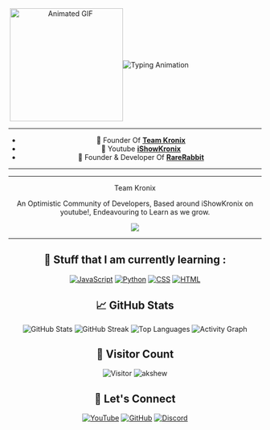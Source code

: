 <div align="center">
<div style="display: flex; align-items: center;">
  <img align="right" src="[https://media.discordapp.net/attachments/1182765350501228624/1182967638306082816/feature1.png?ex=66729bf7&is=66714a77&hm=5de433c77d9d9ed96fd493eee83b4e677542225476cef665ddb46e5e6ba5a07b&=&format=webp&quality=lossless](https://github.com/akshew/image-hosting/blob/main/akshat.gif?raw=true)" alt="Animated GIF" width="225">
 <div>
    <p>
      <img src="https://readme-typing-svg.herokuapp.com/?font=Fira+Code&size=16&pause=800&color=EE5396&center=true&vCenter=true&random=true&width=600&height=101&lines=Hello!+I'm+Akshat!;Information+Technology+student;.°˖✧+Code+should+dazzle+as+much+as+it+delivers+✧˖°.;Passionate+about+learning+and+exploring+new+technologies.;Always+learning+new+things" alt="Typing Animation">
    </p>
  </div>
</div>

***

- :telescope: Founder Of [**Team Kronix**](https://discord.gg/teamkronix)
- :telescope: Youtube [**iShowKronix**](https://www.youtube.com/@kronixx2077)
- :telescope: Founder & Developer Of [**RareRabbit**](https://discord.com/oauth2/authorize?client_id=1242460333025787926)

***

***

<p align="center"> Team Kronix </p>
<p align="center"> An Optimistic Community of Developers, Based around iShowKronix on youtube!, Endeavouring to Learn as we grow. </p>
<p align="center"> <a href="https://discord.gg/teamkronix"><img src="https://discord.com/api/guilds/1063452003910553731/widget.png?style=banner2"></a> </p>

***

## 🌱 Stuff that I am currently learning :
[![JavaScript](https://img.shields.io/badge/javascript-%23323330.svg?style=for-the-badge&logo=javascript&logoColor=%23F7DF1E)](https://www.javascript.com)
[![Python](https://img.shields.io/badge/python-%2314354C.svg?style=for-the-badge&logo=python&logoColor=white)](https://www.python.org)
[![CSS](https://img.shields.io/badge/css-%23239120.svg?style=for-the-badge&logo=css3&logoColor=white)](https://www.w3.org/Style/CSS/)
[![HTML](https://img.shields.io/badge/html-%23E34F26.svg?style=for-the-badge&logo=html5&logoColor=white)](https://html.spec.whatwg.org)

## 📈 GitHub Stats
<img src="https://github-readme-stats.vercel.app/api?username=akshew&show_icons=true&hide_title=true&count_private=true&include_all_commits=true&theme=transparent&hide_border=true" alt="GitHub Stats">
<img src="https://github-readme-streak-stats.herokuapp.com?user=akshew&theme=transparent&hide_border=true&date_format=M%20j%5B%2C%20Y%5D" alt="GitHub Streak">
<img src="https://github-readme-stats.vercel.app/api/top-langs/?username=akshew&layout=compact&theme=transparent&hide_border=true" alt="Top Languages">
<img src="https://github-readme-activity-graph.vercel.app/graph?username=akshew&bg_color=00000000&color=ffffff&line=00bfff&point=1e90ff&area=true&hide_border=true" alt="Activity Graph">

## 🧳 Visitor Count
![Visitor](https://visitor-badge.laobi.icu/badge?page_id=akshew.akshew)
<img src="https://komarev.com/ghpvc/?username=devuuuxd" alt="akshew" />

## 💬 Let's Connect
[![YouTube](https://img.shields.io/badge/YouTube-%23FF0000.svg?style=for-the-badge&logo=youtube&logoColor=white)](https://youtube.com/@kronixx2077)
[![GitHub](https://img.shields.io/badge/GitHub-%23181717.svg?style=for-the-badge&logo=github&logoColor=white)](https://github.com/akshew)
[![Discord](https://img.shields.io/badge/Discord-%237289DA.svg?style=for-the-badge&logo=discord&logoColor=white)](https://discord.com/users/747321055319949312)


</div>
